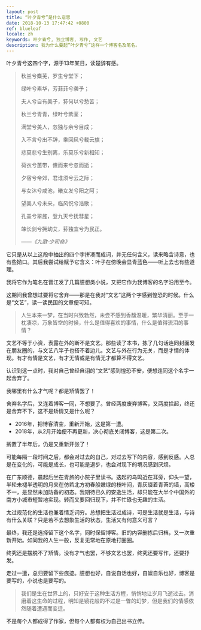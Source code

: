 ```yaml
---
layout: post
title: “叶夕青兮”是什么意思
date: 2018-10-13 17:47:42 +0800
ref: blueleaf
locale: zh
keywords: 叶夕青兮, 独立博客, 写作, 文艺
description: 我为什么要起“叶夕青兮”这样一个博客名及笔名。
---
```

叶夕青兮这四个字，源于13年某日，读楚辞有感。

> 秋兰兮麋芜，罗生兮堂下；
>
> 绿叶兮素华，芳菲菲兮袭予；
>
> 夫人兮自有美子，荪何以兮愁苦；
>
> 秋兰兮青青，绿叶兮紫茎；
>
> 满堂兮美人，忽独与余兮目成；
>
> 入不言兮出不辞，乘回风兮载云旗；
>
> 悲莫悲兮生别离，乐莫乐兮新相知；
>
> 荷衣兮蕙带，儵而来兮忽而逝；
>
> 夕宿兮帝郊，君谁须兮云之际；
>
> 与女沐兮咸池，曦女发兮阳之阿；
>
> 望美人兮未来，临风怳兮浩歌；
>
> 孔盖兮翠旌，登九天兮抚彗星；
>
> 竦长剑兮拥幼艾，荪独宜兮为民正。
>
> _——《九歌·少司命》_

它只是从以上这段中抽出的四个字拼凑而成词，并无任何含义，读来略含诗意，也有些拗口。其后我尝试给赋予它含义：叶子在傍晚会显青蓝色——听上去也有些道理。

我将它作为笔名在晋江发了几篇臆想类小说，又把它作为我博客的名字沿用至今。

这期间我曾想过要将它舍弃——那是在我对“文艺”这两个字感到惶恐的时候。什么是“文艺”，读一读民国的文章便可知。

> 人生本来一梦，在当时兴致勃然，未尝不感到香馥温暖，繁华清丽。至于一枕凄凉，万象皆空的时候，什么是值得喜欢的事情，什么是值得流泪的事情？

文艺不等于小资，表露在外的断不是文艺。那些读了本书，拣了几句话连同封面发在朋友圈的，与文艺八竿子也搭不着边儿。文艺与外在行为无关，而是才情的体现。有才有情是文艺，有才无情或是有情无才都算不得文艺。

认识到这一点时，我对自己曾经自诩的“文艺”感到惶恐不安，便想连同这个名字一起舍弃了。

我哪里有什么才气呢？都是矫情罢了！

舍弃名字后，又连着博客一同，不想要了。曾经两度废弃博客，又两度拾起，终还是舍弃不下，这不是矫情又是什么呢？

* 2016年，把博客清空，重新开始，这是第一遭。
* 2018年，从2月开始便不再更新，决心彻底关闭博客，这是第二次。

搁置了半年后，仍是又重新开张了！

可能每隔一段时间之后，都会对过去的自己，对过去写下的内容，感到反感。人总是在变化的，可能是成长，也可能是退步，也会对现下的境况感到厌烦。

在广东顺德，晨起后坐在青旅的小院子里读书。迭起的鸟鸣近在耳旁，仰头一望，半轮未褪半透明的月夹在仿若北方初春般嫩绿的枝叶间，青灰缀着青苔的墙，高矮不一，是显然未加防备的初态。我期待已久的安逸生活，却只能在大半个中国外的南方小城市短暂地实现。转而又要回归现下，并不忙碌也无趣的生活。

太过规范化的生活也兼着情乏词穷。总想把生活过成诗，可是生活就是生活，与诗有什么关联？只是若不去想象生活的状态，生活又有何意义可言？

最终，我还是选择留下这个名字，同时保留博客。旧的内容删拣后归档，又一次重新开始。如同我的人生一般，反复无常地在原地打圈圈。

终究还是摆脱不了矫情。没有才气也罢，不够文艺也罢，终究还要写作，还要抒发。

走过一遭，总归要留下些痕迹。臆想也好，自说自话也好，自娱自乐也好，博客是要写的，小说也是要写的。

> 我们是生在世界上的，只好安于这种生活方程，悄悄地让岁月飞逝过去。消磨着这生命的过程，明知是镜花般的不过是一瞥的幻梦，但是我们的情感依然随着遭遇而变迁。

不是每个人都成得了作家，但每个人都有权为自己出书立传。
